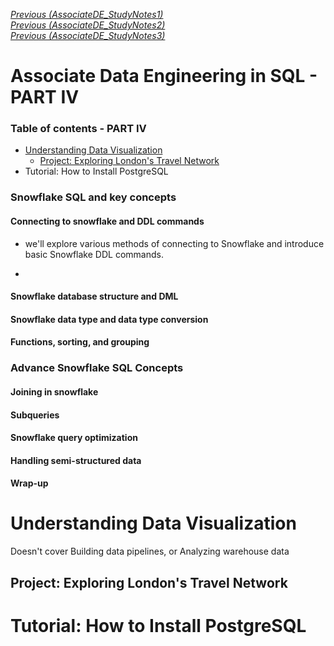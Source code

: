 [_Previous (AssociateDE_StudyNotes1)_](AssociateDE_StudyNotes1.md) \
[_Previous (AssociateDE_StudyNotes2)_](AssociateDE_StudyNotes2.md) \
[_Previous (AssociateDE_StudyNotes3)_](AssociateDE_StudyNotes3.md) 

# Associate Data Engineering in SQL - PART IV

### Table of contents - PART IV

- [Understanding Data Visualization](#undersdanding-data-visualization)
     - [Project: Exploring London's Travel Network](#project-exploring-londons-travel-network)
- Tutorial: How to Install PostgreSQL




### Snowflake SQL and key concepts
#### Connecting to snowflake and DDL commands
- we'll explore various methods of connecting to Snowflake and introduce basic Snowflake DDL commands.

- 
#### Snowflake database structure and DML
#### Snowflake data type and data type conversion
#### Functions, sorting, and grouping

### Advance Snowflake SQL Concepts
#### Joining in snowflake
#### Subqueries
#### Snowflake query optimization
#### Handling semi-structured data
#### Wrap-up




# Understanding Data Visualization
Doesn't cover Building data pipelines, or Analyzing warehouse data
## Project: Exploring London's Travel Network

# Tutorial: How to Install PostgreSQL
